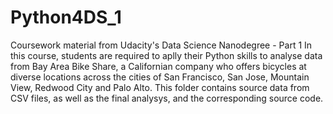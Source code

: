 # Python4DS_1
Coursework material from Udacity's Data Science Nanodegree - Part 1
In this course, students are required to aplly their Python skills to analyse data from Bay Area Bike Share, a Californian company who offers bicycles at diverse locations across the cities of San Francisco, San Jose, Mountain View, Redwood City and Palo Alto.
This folder contains source data from CSV files, as well as the final analysys, and the corresponding source code.
